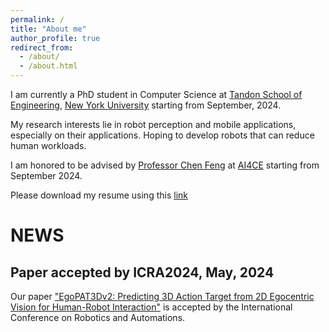 ```yaml
---
permalink: /
title: "About me"
author_profile: true
redirect_from: 
  - /about/
  - /about.html
---
```


I am currently a PhD student in Computer Science at [Tandon School of Engineering](https://engineering.nyu.edu), [New York University](https://www.nyu.edu) starting from September, 2024.

My research interests lie in robot perception and mobile applications, especially on their applications. Hoping to develop robots that can reduce human workloads.


I am honored to be advised by [Professor Chen Feng](https://engineering.nyu.edu/faculty/chen-feng) at [AI4CE](https://ai4ce.github.io) starting from September 2024.

Please download my resume using this [link](files/cv.pdf)

# NEWS
## Paper accepted by ICRA2024, May, 2024
Our paper ["EgoPAT3Dv2: Predicting 3D Action Target from 2D Egocentric Vision for Human-Robot Interaction"](https://arxiv.org/pdf/2403.05046) is accepted by the International Conference on Robotics and Automations.
